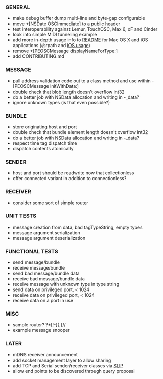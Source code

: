 
### GENERAL
- make debug buffer dump multi-line and byte-gap configurable
- move +[NSDate OSCImmediate] to a public header
- test interoperability against Lemur, TouchOSC, Max 6, oF and Cinder
- look into simple MIDI tunneling example
- add more in-depth usage info to [README](README.md) for Mac OS X and iOS applications (@rpath and [iOS usage](http://www.blog.montgomerie.net/easy-xcode-static-library-subprojects-and-submodules))
- remove +[PEOSCMessage displayNameForType:]
- add CONTRIBUTING.md

### MESSAGE
- pull address validation code out to a class method and use within -[PEOSCMessage initWithData:]
- double check that blob length doesn't overflow int32
- do a better job with NSData allocation and writing in -_data?
- ignore unknown types (is that even possible?)

### BUNDLE
- store originating host and port
- double check that bundle element length doesn't overflow int32
- do a better job with NSData allocation and writing in -_data?
- respect time tag dispatch time
- dispatch contents atomically

### SENDER
- host and port should be readwrite now that collectionless
- offer connected variant in addition to connectionless?

### RECEIVER
- consider some sort of simple router

### UNIT TESTS
- message creation from data, bad tagTypeString, empty types
- message argument serialization
- message argument deserialization

### FUNCTIONAL TESTS
- send message/bundle
- receive message/bundle
- send bad message/bundle data
- receive bad message/bundle data
- receive message with unknown type in type string
- send data on privileged port, < 1024
- receive data on privileged port, < 1024
- receive data on a port in use

### MISC
- sample router? ?*[!-]{,}//
- example message snooper

### LATER
- mDNS receiver announcement
- add socket management layer to allow sharing
- add TCP and Serial sender/receiver classes via [SLIP](http://en.wikipedia.org/wiki/Serial_Line_Internet_Protocol)
- allow end points to be discovered through query proposal
